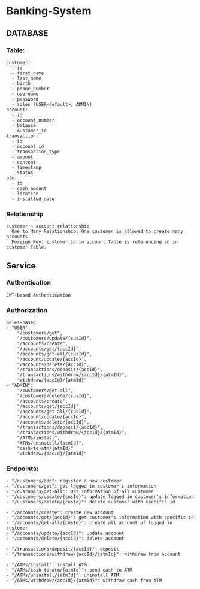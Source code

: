 ﻿# Banking-System

## DATABASE
### Table:
    customer:
      - id
      - first_name
      - last_name
      - birth
      - phone_number
      - username
      - password
      - roles (USER<default>, ADMIN)
    account:
      - id
      - account_number
      - balance
      - customer_id
    transaction:
      - id
      - account_id
      - transaction_type
      - amount
      - content
      - timestamp
      - status
    atm:
      - id
      - cash_amount
      - location
      - installed_date
### Relationship
    customer – account relationship
      One to Many Relationship: One customer is allowed to create many accounts.
      Foreign Key: customer_id in account Table is referencing id in customer Table.

## Service
### Authentication
    JWT-based Authentication
### Authorization
    Roles-based 
    - "USER": 
        "/customers/get",
        "/customers/update/{cusId}",
        "/accounts/create",
        "/accounts/get/{accId}",
        "/accounts/get-all/{cusId}",
        "/account/update/{accId}",
        "/accounts/delete/{accId}",
        "/transactions/deposit/{accId}",
        "/transactions/withdraw/{accId}/{atmId}",
        "withdraw/{accId}/{atmId}"
    - "ADMIN": 
        "/customers/get-all",
        "/customers/delete/{cusId}",
        "/accounts/create",
        "/accounts/get/{accId}",
        "/accounts/get-all/{cusId}",
        "/account/update/{accId}",
        "/accounts/delete/{accId}",
        "/transactions/deposit/{accId}",
        "/transactions/withdraw/{accId}/{atmId}",
        "/ATMs/install",
        "ATMs/uninstall/{atmId}",
        "cash-to-atm/{atmId}"
        "withdraw/{accId}/{atmId}"
### Endpoints:
    - "/customers/add": register a new customer
    - "/customers/get": get logged in customer's information
    - "/customers/get-all": get information of all customer
    - "/customers/update/{cusId}": update logged in customer's information
    - "/customers/delete/{cusId}": delete customer with specific id

    - "/accounts/create": create new account
    - "/accounts/get/{accId}": get customer's information with specific id
    - "/accounts/get-all/{cusId}": create all account of logged in customer
    - "/accounts/update/{accId}": update account
    - "/accounts/delete/{accId}": delete account
    
    - "/transactions/deposit/{accId}": deposit
    - "/transactions/withdraw/{accId}/{atmId}": withdraw from account
      
    - "/ATMs/install": install ATM
    - "/ATMs/cash-to-atm/{atmId}": send cash to ATM
    - "/ATMs/uninstall/{atmId}": uninstall ATM 
    - "/ATMs/withdraw/{accId}/{atmId}": withdraw cash from ATM   
    
